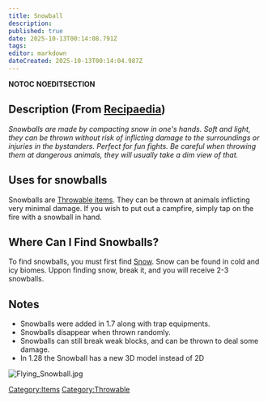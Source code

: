 ```yaml
---
title: Snowball
description: 
published: true
date: 2025-10-13T00:14:08.791Z
tags: 
editor: markdown
dateCreated: 2025-10-13T00:14:04.987Z
---
```


__NOTOC__ __NOEDITSECTION__

## Description (From [Recipaedia](.. "wikilink"))

*Snowballs are made by compacting snow in one's hands. Soft and light,
they can be thrown without risk of inflicting damage to the surroundings
or injuries in the bystanders. Perfect for fun fights. Be careful when
throwing them at dangerous animals, they will usually take a dim view of
that.*

## Uses for snowballs

Snowballs are [Throwable items](Throwable_items "wikilink"). They can be
thrown at animals inflicting very minimal damage. If you wish to put out
a campfire, simply tap on the fire with a snowball in hand.

## Where Can I Find Snowballs?

To find snowballs, you must first find [Snow](../Terrain/Snow.md "wikilink"). Snow can
be found in cold and icy biomes. Uppon finding snow, break it, and you
will receive 2-3 snowballs.

## Notes

  - Snowballs were added in 1.7 along with trap equipments.
  - Snowballs disappear when thrown randomly.
  - Snowballs can still break weak blocks, and can be thrown to deal
    some damage.
  - In 1.28 the Snowball has a new 3D model instead of 2D

![Flying_Snowball.jpg](Flying_Snowball.jpg "Flying_Snowball.jpg")

[Category:Items](Category:Items "wikilink")
[Category:Throwable](Category:Throwable "wikilink")